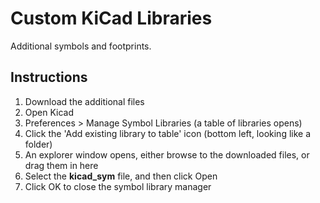 # Custom KiCad Libraries

Additional symbols and footprints.


## Instructions

1. Download the additional files
2. Open Kicad
3. Preferences > Manage Symbol Libraries (a table of libraries opens)
4. Click the 'Add existing library to table' icon (bottom left, looking like a folder)
5. An explorer window opens, either browse to the downloaded files, or drag them in here
6. Select the **kicad_sym** file, and then click Open
7. Click OK to close the symbol library manager

